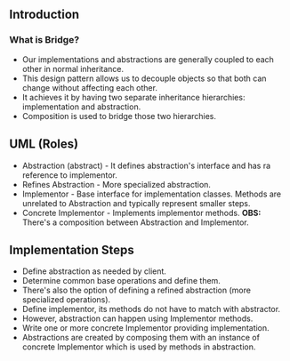 ## Introduction

### What is Bridge?
- Our implementations and abstractions are generally coupled to each other in normal inheritance.
- This design pattern allows us to decouple objects so that both can change without affecting each other.
- It achieves it by having two separate inheritance hierarchies: implementation and abstraction.
- Composition is used to bridge those two hierarchies.


## UML (Roles)
- Abstraction (abstract) - It defines abstraction's interface and has ra reference to implementor.
- Refines Abstraction - More specialized abstraction.
- Implementor - Base interface for implementation classes.
                    Methods are unrelated to Abstraction and typically represent smaller steps.
- Concrete Implementor - Implements implementor methods.
**OBS:** There's a composition between Abstraction and Implementor.


## Implementation Steps

- Define abstraction as needed by client.
- Determine common base operations and define them.
- There's also the option of defining a refined abstraction (more specialized operations).
- Define implementor, its methods do not have to match with abstractor.
- However, abstraction can happen using Implementor methods.
- Write one or more concrete Implementor providing implementation.
- Abstractions are created by composing them with an instance of concrete Implementor which is used by methods in
  abstraction.